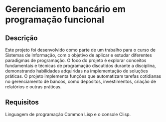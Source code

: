 # Gerenciamento bancário em programação funcional #

## Descrição ##
Este projeto foi desenvolvido como parte de um trabalho para o curso de Sistemas de Informação, com o objetivo de aplicar e estudar diferentes paradigmas de programação. 
O foco do projeto é explorar conceitos fundamentais e técnicas de programação discutidos durante a disciplina, demonstrando habilidades adquiridas na implementação de soluções práticas.
O projeto implementa funções que automatizam tarefas cotidianas no gerenciamento de bancos, como depósitos, investimentos, criação de relatórios e outras práticas.

## Requisitos ## 
Linguagem de programação Common Lisp e o console Clisp.



